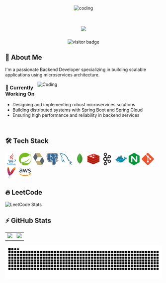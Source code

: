 <br clear="both">

<div align="center">
    <img height="300" width="700" src="https://media2.giphy.com/media/v1.Y2lkPTc5MGI3NjExZWNmNnV1aDVmNGxlajR3aWExN2FqNG9tdWJmbnk2c3o4OXRpdHYzZyZlcD12MV9pbnRlcm5hbF9naWZfYnlfaWQmY3Q9Zw/LwxzFXEymTsf6/giphy.gif" alt="coding" />
</div>

<h1 align="center">
  <img src="https://readme-typing-svg.herokuapp.com/?lines=Hello,+I'm+Tagir!;Welcome+to+my+profile!&center=true&size=30">
</h1>


<div align="center">
  <img src="https://visitor-badge.laobi.icu/badge?page_id=tishembitov.tishembitov&left_text=Profile%20Views&left_color=gray&right_color=blue" alt="visitor badge"/>
</div>

## 🚀 About Me

I'm a passionate Backend Developer specializing in building scalable applications using microservices architecture.

<img align="right" alt="Coding" width="400" src="https://i.pinimg.com/originals/b1/5b/d5/b15bd596014d9d9310e59b07b85da550.gif">

### 🔭 Currently Working On
- Designing and implementing robust microservices solutions
- Building distributed systems with Spring Boot and Spring Cloud
- Ensuring high performance and reliability in backend services

<br clear="both">

## 🛠 Tech Stack

<p align="left">
  <img src="https://raw.githubusercontent.com/devicons/devicon/master/icons/java/java-original.svg" alt="java" width="40" height="40"/>
  <img src="https://raw.githubusercontent.com/devicons/devicon/master/icons/spring/spring-original.svg" alt="spring" width="40" height="40"/>
  <img src="https://raw.githubusercontent.com/devicons/devicon/master/icons/hibernate/hibernate-original.svg" alt="hibernate" width="40" height="40"/>
  <img src="https://raw.githubusercontent.com/devicons/devicon/master/icons/postgresql/postgresql-original.svg" alt="postgresql" width="40" height="40"/>
  <img src="https://raw.githubusercontent.com/devicons/devicon/master/icons/mysql/mysql-original.svg" alt="mysql" width="40" height="40"/>
  <img src="https://raw.githubusercontent.com/devicons/devicon/master/icons/mongodb/mongodb-original.svg" alt="mongodb" width="40" height="40"/>
  <img src="https://raw.githubusercontent.com/devicons/devicon/master/icons/redis/redis-original.svg" alt="redis" width="40" height="40"/>
  <img src="https://raw.githubusercontent.com/devicons/devicon/master/icons/apachekafka/apachekafka-original.svg" alt="kafka" width="40" height="40"/>
  <img src="https://raw.githubusercontent.com/devicons/devicon/master/icons/docker/docker-original.svg" alt="docker" width="40" height="40"/>
  <img src="https://raw.githubusercontent.com/devicons/devicon/master/icons/nginx/nginx-original.svg" alt="nginx" width="40" height="40"/>
  <img src="https://raw.githubusercontent.com/devicons/devicon/master/icons/git/git-original.svg" alt="git" width="40" height="40"/>
  <img src="https://raw.githubusercontent.com/devicons/devicon/master/icons/maven/maven-original.svg" alt="maven" width="40" height="40"/>
  <img src="https://raw.githubusercontent.com/devicons/devicon/master/icons/amazonwebservices/amazonwebservices-original-wordmark.svg" alt="aws" width="40" height="40"/>
</p>

## 🔥 LeetCode

<div align="left">

![LeetCode Stats](https://leetcard.jacoblin.cool/tishembitov?theme=dark&border=1&radius=20)

</div>

## ⚡ GitHub Stats
<table>
  <tr>
    <td>
      <img src="https://github-readme-stats.vercel.app/api?username=tishembitov&count_private=true&show_icons=true&theme=dracula&hide_border=true&bg_color=00000000&cache_seconds=86400" />
    </td>
    <td>
      <img src="https://github-readme-stats.vercel.app/api/top-langs/?username=tishembitov&hide=html,jupyter%20notebook&theme=dracula&layout=compact&hide_border=true&bg_color=00000000&cache_seconds=86400" />
    </td>
  </tr>
</table>

<picture>
  <source media="(prefers-color-scheme: dark)" srcset="https://raw.githubusercontent.com/tishembitov/tishembitov/output/ocean-dark.svg" />
  <source media="(prefers-color-scheme: light)" srcset="https://raw.githubusercontent.com/tishembitov/tishembitov/output/ocean-snake.svg" />
  <img alt="github-snake" src="https://raw.githubusercontent.com/tishembitov/tishembitov/output/ocean-snake.svg" />
</picture>
